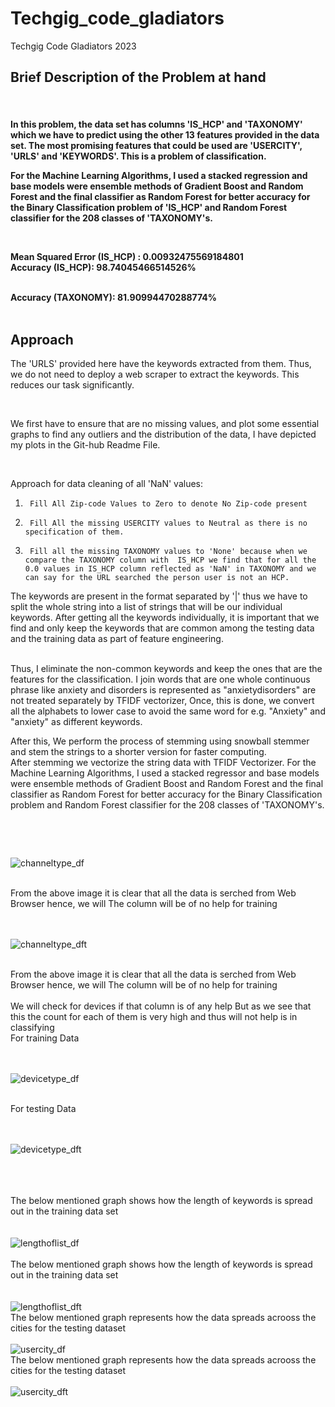 # Techgig_code_gladiators
Techgig Code Gladiators 2023<br>

<h2>Brief Description of the Problem at hand</h2> ​
<h4>
In this problem, the data set has columns 'IS_HCP'  and 'TAXONOMY' which we have to predict using the other 13 features provided in the data set. The most promising features that could be used are 'USERCITY', 'URLS' and 'KEYWORDS'. This is a problem of classification.​
<br>

For the Machine Learning Algorithms, I used a stacked regression and base models were ensemble methods of Gradient Boost and Random Forest and the final classifier as Random Forest for better accuracy for the Binary Classification problem of 'IS_HCP' and Random Forest classifier for the 208 classes of 'TAXONOMY's.​

​

Mean Squared Error (IS_HCP) : 0.00932475569184801​
<br>
Accuracy (IS_HCP): 98.74045466514526%​
<br>
​

Accuracy (TAXONOMY): 81.90994470288774%​
<br>
​<h2>Approach</h2>
The 'URLS' provided here have the keywords extracted from them. Thus, we do not need to deploy a web scraper to extract the keywords. This reduces our task significantly. ​

​

We first have to ensure that are no missing values, and plot some essential graphs to find any outliers and the distribution of the data, I have depicted my plots in the Git-hub Readme File.​​

​

Approach for data cleaning of all 'NaN' values:​​

1.      Fill All Zip-code Values to Zero to denote No Zip-code present​​

2.      Fill All the missing USERCITY values to Neutral as there is no specification of them.​​

3.      Fill all the missing TAXONOMY values to 'None' because when we compare the TAXONOMY column with  IS_HCP we find that for all the 0.0 values in IS_HCP column reflected as 'NaN' in TAXONOMY and we can say for the URL searched the person user is not an HCP.​

​The keywords are present in the format separated by '|' thus we have to split the whole string into a list of strings that will be our individual keywords. After getting all the keywords individually, it is important that we find and only keep the keywords that are common among the testing data and the training data as part of feature engineering.​

<br>
Thus, I eliminate the non-common keywords and keep the ones that are the features for the classification. I join words that are one whole continuous phrase like anxiety and  disorders is represented as "anxietydisorders" are not treated separately by TFIDF vectorizer,​ Once, this is done, we convert all the alphabets to lower case to avoid the same word for e.g. "Anxiety" and "anxiety" as different keywords.​

After this, We perform the process of stemming using snowball stemmer and stem the strings to a shorter version for faster computing.​
<br>
After stemming we vectorize the string data with TFIDF Vectorizer. For the Machine Learning Algorithms, I used a stacked regressor and base models were ensemble methods of Gradient Boost and Random Forest and the final classifier as Random Forest for better accuracy for the Binary Classification problem and Random Forest classifier for the 208 classes of 'TAXONOMY's.​

​

<br>

![channeltype_df](https://github.com/meetshingala7/Techgig_code_gladiators/assets/123167152/44a57cf2-f9b4-4b7c-afc2-2cc808e0d77e)

<br>From the above image it is clear that all the data is serched from Web Browser hence, we will The column will be of no help for training<br><br><br>

![channeltype_dft](https://github.com/meetshingala7/Techgig_code_gladiators/assets/123167152/2fbb096c-057d-4dbf-a693-6b2e8151bacd)

<br>From the above image it is clear that all the data is serched from Web Browser hence, we will The column will be of no help for training
<br><br>
We will check for devices if that column is of any help
But as we see that this the count for each of them is very high and thus will not help is in classifying <br>
For training Data<br><br><br>

![devicetype_df](https://github.com/meetshingala7/Techgig_code_gladiators/assets/123167152/ffd58bf8-f001-483b-8735-5f3cc831f2cb)

<br>For testing Data<br><br><br>

![devicetype_dft](https://github.com/meetshingala7/Techgig_code_gladiators/assets/123167152/8691fc97-f2ef-4d03-a3ed-ecea706d69af)

<br><br><br>
The below mentioned graph shows how the length of keywords is spread out in the training data set<br><br><br>
![lengthoflist_df](https://github.com/meetshingala7/Techgig_code_gladiators/assets/123167152/faf42858-5385-41ac-84d6-6583e2053f76)
<br><br>The below mentioned graph shows how the length of keywords is spread out in the training data set<br><br><br>
![lengthoflist_dft](https://github.com/meetshingala7/Techgig_code_gladiators/assets/123167152/99313f49-2094-49ea-9725-eb93bef8e446)
<br>The below mentioned graph represents how the data spreads acrooss the cities for the testing dataset<br><br>
![usercity_df](https://github.com/meetshingala7/Techgig_code_gladiators/assets/123167152/8e017efb-f039-4352-8dff-f9a71cd3fb5e)
<br>The below mentioned graph represents how the data spreads acrooss the cities for the testing dataset<br><br>
![usercity_dft](https://github.com/meetshingala7/Techgig_code_gladiators/assets/123167152/d4981c8a-89e1-41d7-a5da-7b378fce18bb)
